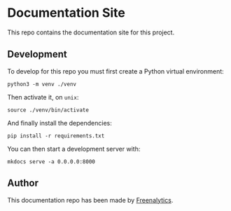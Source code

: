 # Documentation Site

This repo contains the documentation site for this project.

## Development

To develop for this repo you must first create a Python virtual environment:

```text
python3 -m venv ./venv
```

Then activate it, on `unix`:

```text
source ./venv/bin/activate
```

And finally install the dependencies:

```text
pip install -r requirements.txt
```

You can then start a development server with:

```text
mkdocs serve -a 0.0.0.0:8000
```

## Author

This documentation repo has been made by [Freenalytics](https://github.com/freenalytics).
